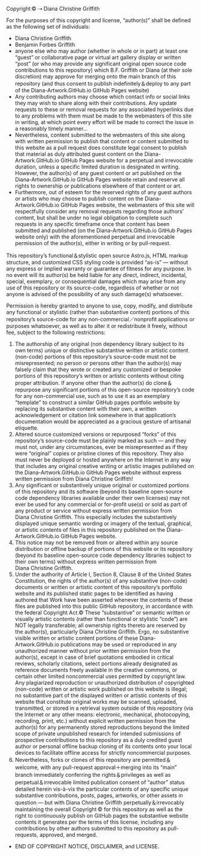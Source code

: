 Copyright © ⇢ Diana Christine Griffith

For the purposes of this copyright and license, “author(s)” shall be defined as the following set of individuals:
* Diana Christine Griffith
* Benjamin Forbes Griffith
* anyone else who may author (whether in whole or in part) at least one “guest” or collaborative page or virtual art gallery display or written “post” (or who may provide any significant original open source code contributions to this repository) which B.F. Griffith or Diana (at their sole discretion) may approve for merging onto the main branch of this repository (and thus consent to publish indefinitely＆deploy to any part of the Diana-Artwork.GitHub.io GitHub Pages website)
* Any contributing authors may choose which contact info or social links they may wish to share along with their contributions. Any update requests to these or removal requests for any associated hyperlinks due to any problems with them must be made to the webmasters of this site in writing, at which point every effort will be made to correct the issue in a reasonably timely manner…
* Nevertheless, content submitted to the webmasters of this site along with written permission to publish that content or content submitted to this website as a pull request does constitute legal consent to publish that material as duly attributed guest content on the Diana-Artwork.GitHub.io GitHub Pages website for a perpetual and irrevocable duration, unless a specific limited duration is designated in writing. However, the author(s) of any guest content or art published on the Diana-Artwork.GitHub.io GitHub Pages website retain and reserve all rights to ownership or publications elsewhere of that content or art.
* Furthermore, out of esteem for the reserved rights of any guest authors or artists who may choose to publish content on the Diana-Artwork.GitHub.io GitHub Pages website, the webmasters of this site will respectfully consider any removal requests regarding those authors’ content, but shall be under no legal obligation to complete such requests in any specific timeframe once that content has been submitted and published (on the Diana-Artwork.GitHub.io GitHub Pages website only) with the aforementioned perpetual and irrevocable permission of the author(s), either in writing or by pull-request.

This repository’s functional＆stylistic open source Astro.js, HTML markup structure, and customized CSS styling code is provided “as-is” — without any express or implied warranty or guarantee of fitness for any purpose. In no event will its author(s) be held liable for any direct, indirect, incidental, special, exemplary, or consequential damages which may arise from any use of this repository or its source-code, regardless of whether or not anyone is advised of the possibility of any such damage(s) whatsoever.

Permission is hereby granted to anyone to use, copy, modify, and distribute any functional or stylistic (rather than substantive content) portions of this repository’s source-code for any non-commercial／nonprofit applications or purposes whatsoever, as well as to alter it or redistribute it freely, without fee, subject to the following restrictions:

1. The authorship of any original (non dependency library subject to its own terms) unique or distinctive substantive written or artistic content (non-code) portions of this repository’s source-code must not be misrepresented; no person or persons other than the author(s) may falsely claim that they wrote or created any customized or bespoke portions of this repository’s written or artistic contents without citing proper attribution. If anyone other than the author(s) do clone＆repurpose any significant portions of this open-source repository’s code for any non-commercial use, such as to use it as an exemplary “template” to construct a similar GitHub pages portfolio website by replacing its substantive content with their own, a written acknowledgement or citation link somewhere in that application’s documentation would be appreciated as a gracious gesture of artisanal etiquette.
2. Altered source customized versions or repurposed “forks” of this repository’s source-code must be plainly marked as such — and they must not, under any circumstances, ever be misrepresented as if they were “original” copies or pristine clones of this repository. They also must never be deployed or hosted anywhere on the Internet in any way that includes any original creative writing or artistic images published on the Diana-Artwork.GitHub.io GitHub Pages website without express written permission from Diana Christine Griffith!
3. Any significant or substantively unique original or customized portions of this repository and its software (beyond its baseline open-source code dependency libraries available under their own licenses) may not ever be used for any commercial or for-profit use(s) or sold as part of any product or service without express written permission from Diana Christine Griffith. This especially includes the substantively displayed unique semantic wording or imagery of the textual, graphical, or artistic contents of files in this repository published on the Diana-Artwork.GitHub.io GitHub Pages website.
4. This notice may not be removed from or altered within any source distribution or offline backup of portions of this website or its repository (beyond its baseline open-source code dependency libraries subject to their own terms) without express written permission from Diana Christine Griffith.
5. Under the authority of Article I, Section 8, Clause 8 of the United States Constitution, the rights of the author(s) of any substantive (non-code) documents or written or artistic content of this repository’s portfolio website and its published static pages to be identified as having authored that Work have been asserted whenever the contents of these files are published into this public GitHub repository, in accordance with the federal Copyright Act.© These “substantive” or semantic written or visually artistic contents (rather than functional or stylistic “code”) are NOT legally transferable; all ownership rights thereto are reserved by the author(s), particularly Diana Christine Griffith. Ergo, no substantive visible written or artistic content portions of these Diana-Artwork.GitHub.io publications may be used or reproduced in any unauthorized manner without prior written permission from the author(s), except in case of brief quotations embodied in critical reviews, scholarly citations, select portions already designated as reference documents freely available in the creative commons, or certain other limited noncommercial uses permitted by copyright law. Any plagiarized reproduction or unauthorized distribution of copyrighted (non-code) written or artistic work published on this website is illegal; no substantive part of the displayed written or artistic contents of this website that constitute original works may be scanned, uploaded, transmitted, or stored in a retrieval system outside of this repository (via the Internet or any other means: electronic, mechanical, photocopying, recording, print, etc.) without explicit written permission from the author(s) for any permanently stored reproductions beyond the limited scope of private unpublished research for intended submissions of prospective contributions to this repository as a duly credited guest author or personal offline backup cloning of its contents onto your local devices to facilitate offline access for strictly noncommercial purposes.
6. Nevertheless, forks or clones of this repository are permitted＆welcome, with any pull-request approval＋merging into its “main” branch immediately conferring the rights＆privileges as well as perpetual＆irrevocable limited publication consent of “author” status detailed herein vis-à-vis the particular contents of any specific unique substantive contributions, posts, pages, artworks, or other assets in question — but with Diana Christine Griffith perpetually＆irrevocably maintaining the overall Copyright © for this repository as well as the right to continuously publish on GitHub pages the substantive website contents it generates per the terms of this license, including any contributions by other authors submitted to this repository as pull-requests, approved, and merged.

* END OF COPYRIGHT NOTICE, DISCLAIMER, and LICENSE.